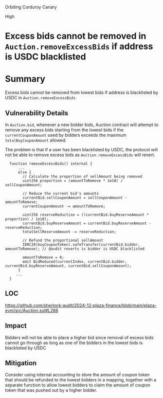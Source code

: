 Orbiting Corduroy Canary

High

# Excess bids cannot be removed in `Auction.removeExcessBids` if address is USDC blacklisted

# Summary

Excess bids cannot be removed from lowest bids if address is blacklisted by USDC in `Auction.removeExcessBids`.

## Vulnerability Details

In `Auction.bid`, whenever a new bidder bids, Auction contract will attempt to remove any excess bids starting from the lowest bids if the `currentCouponAmount` used by bidders exceeds the maximum `totalBuyCouponAmount` allowed.

The problem is that if a user has been blacklisted by USDC, the protocol will not be able to remove excess bids as `Auction.removeExcessBids` will revert.

```solidity
  function removeExcessBids() internal {
      ...
      else {
        // Calculate the proportion of sellAmount being removed
        uint256 proportion = (amountToRemove * 1e18) / sellCouponAmount;

        // Reduce the current bid's amounts
        currentBid.sellCouponAmount = sellCouponAmount - amountToRemove;
        currentCouponAmount -= amountToRemove;

        uint256 reserveReduction = ((currentBid.buyReserveAmount * proportion) / 1e18);
        currentBid.buyReserveAmount = currentBid.buyReserveAmount - reserveReduction;
        totalSellReserveAmount -= reserveReduction;

        // Refund the proportional sellAmount
        IERC20(buyCouponToken).safeTransfer(currentBid.bidder, amountToRemove); // @audit reverts is bidder is USDC blacklisted

        amountToRemove = 0;
        emit BidReduced(currentIndex, currentBid.bidder, currentBid.buyReserveAmount, currentBid.sellCouponAmount);
      }
     ...
  }
```

## LOC

https://github.com/sherlock-audit/2024-12-plaza-finance/blob/main/plaza-evm/src/Auction.sol#L286

## Impact

Bidders will not be able to place a higher bid since removal of excess bids cannot go through as long as one of the bidders in the lowest bids is blacklisted by USDC

## Mitigation

Consider using internal accounting to store the amount of coupon token that should be refunded to the lowest bidders in a mapping, together with a separate function to allow lowest bidders to claim the amount of coupon token that was pushed out by a higher bidder.
